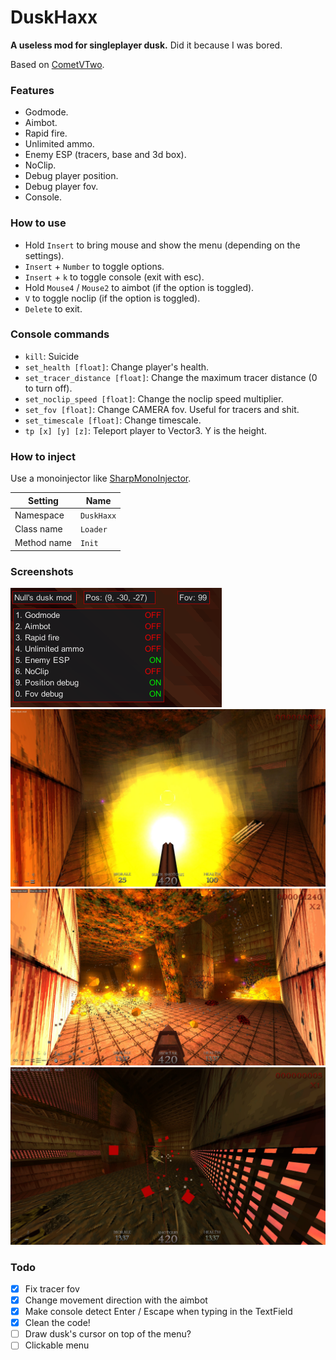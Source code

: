 # DuskHaxx
**A useless mod for singleplayer dusk.** Did it because I was bored.

Based on [CometVTwo](https://github.com/TheReal3rd/CometVTwo).

### Features
- Godmode.
- Aimbot.
- Rapid fire.
- Unlimited ammo.
- Enemy ESP (tracers, base and 3d box).
- NoClip.
- Debug player position.
- Debug player fov.
- Console.

### How to use
- Hold `Insert` to bring mouse and show the menu (depending on the settings).
- `Insert` + `Number` to toggle options.
- `Insert` + `k` to toggle console (exit with esc).
- Hold `Mouse4` / `Mouse2` to aimbot (if the option is toggled).
- `V` to toggle noclip (if the option is toggled).
- `Delete` to exit.

### Console commands
- `kill`: Suicide
- `set_health [float]`: Change player's health.
- `set_tracer_distance [float]`: Change the maximum tracer distance (0 to turn off).
- `set_noclip_speed [float]`: Change the noclip speed multiplier.
- `set_fov [float]`: Change CAMERA fov. Useful for tracers and shit.
- `set_timescale [float]`: Change timescale.
- `tp [x] [y] [z]`: Teleport player to Vector3. Y is the height.

### How to inject
Use a monoinjector like [SharpMonoInjector](https://github.com/warbler/SharpMonoInjector).

Setting      | Name
-------------|----------------
Namespace    | `DuskHaxx`
Class name   | `Loader`
Method name  | `Init`

### Screenshots
![Screenshot 1](images/screenshot6.png)
![Screenshot 2](images/screenshot2.jpg)
![Screenshot 3](images/screenshot3.jpg)
![Screenshot 4 (Box ESP and tracers)](images/screenshot5.jpg)

### Todo
- [X] Fix tracer fov
- [X] Change movement direction with the aimbot
- [X] Make console detect Enter / Escape when typing in the TextField
- [X] Clean the code!
- [ ] Draw dusk's cursor on top of the menu?
- [ ] Clickable menu
